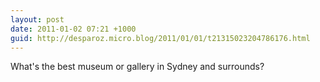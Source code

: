 ```yaml
---
layout: post
date: 2011-01-02 07:21 +1000
guid: http://desparoz.micro.blog/2011/01/01/t21315023204786176.html
---
```

What's the best museum or gallery in Sydney and surrounds?
